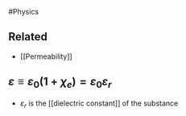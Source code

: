 #Physics 
## Related
* [[Permeability]]
## $\displaystyle \varepsilon\equiv {\varepsilon}_{0}(1+\chi _{e})={\varepsilon}_{0}\varepsilon_{r}$
* $\displaystyle \varepsilon_{r}$ is the [[dielectric constant]] of the substance